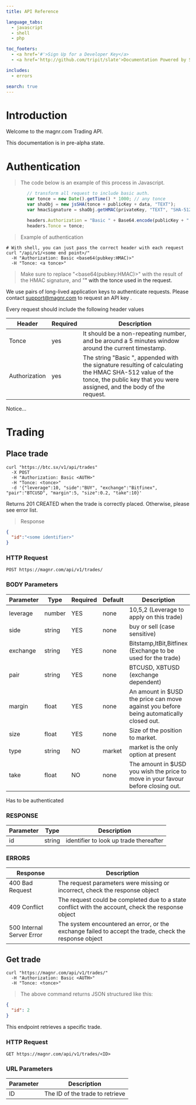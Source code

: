 ```yaml
---
title: API Reference

language_tabs:
  - javascript
  - shell
  - php

toc_footers:
  - <a href='#'>Sign Up for a Developer Key</a>
  - <a href='http://github.com/tripit/slate'>Documentation Powered by Slate</a>

includes:
  - errors

search: true
---
```


# Introduction

Welcome to the magnr.com Trading API.

This documentation is in pre-alpha state.

# Authentication

> The code below is an example of this process in Javascript.

```javascript
        // transform all request to include basic auth.
        var tonce = new Date().getTime() * 1000; // any tonce
        var shaObj = new jsSHA(tonce + publicKey + data, "TEXT");
        var hmacSignature = shaObj.getHMAC(privateKey, "TEXT", "SHA-512", "B64");

        headers.Authorization = "Basic " + Base64.encode(publicKey + ":" + hmacSignature);
        headers.Tonce = tonce;

```

> Example of authentication

```shell
# With shell, you can just pass the correct header with each request
curl "/api/v1/<some end point>/"
  -H "Authorization: Basic <base64(pubkey:HMAC)>"
  -H "Tonce: <a tonce>"
```

> Make sure to replace "<base64(pubkey:HMAC)>" with the result of the HMAC signature, and "<a tonce>" with the tonce used in the request.

We use pairs of long-lived application keys to authenticate requests. Please contact <support@magnr.com> to request an API key .

Every request should include the following header values

Header | Required | Description
--------- | ------- | -----------
Tonce | yes | It should be a non-repeating number, and be around a 5 minutes window around the current timestamp.
Authorization | yes | The string "Basic ", appended with the signature resulting of calculating the HMAC SHA-512 value of the tonce, the public key that you were assigned, and the body of the request.



<aside class="notice">
Notice...
</aside>

# Trading

## Place trade

```shell
curl "https://btc.sx/v1/api/trades"
  -X POST
  -H "Authorization: Basic <AUTH>"
  -H "Tonce: <tonce>"
  -d '{"leverage":10, "side":"BUY", "exchange":"Bitfinex", "pair":"BTCUSD", "margin":5, "size":0.2, "take":10}'
```

Returns 201 CREATED when the trade is correctly placed. Otherwise, please see error list.

> Response

```json
{
  "id":"<some identifier>"
}
```

### HTTP Request

`POST https://magnr.com/api/v1/trades/`

### BODY Parameters

Parameter | Type | Required | Default | Description
--------- | ---- | ------- | ----------- | ----------------
leverage | number | YES | none | 10,5,2 (Leverage to apply on this trade)
side | string | YES | none | buy or sell (case sensitive)
exchange | string | YES | none | Bitstamp,ItBit,Bitfinex (Exchange to be used for the trade)
pair | string | YES | none | BTCUSD, XBTUSD (exchange dependent)
margin | float | YES | none | An amount in $USD the price can move against you before being automatically closed out. 
size | float | YES | none | Size of the position to market.
type | string | NO | market | market is the only option at present
take |float | NO | none | The amount in $USD you wish the price to move in your favour before closing out.

<aside class="success">
Has to be authenticated
</aside>

### RESPONSE

Parameter | Type | Description
--------- | ---- | ----------------
id | string | identifier to look up trade thereafter

### ERRORS

Response | Description
-------- | -----------
400 Bad Request | The request parameters were missing or incorrect, check the response object
409 Conflict | The request could be completed due to a state conflict with the account, check the response object
500 Internal Server Error | The system encountered an error, or the exchange failed to accept the trade, check the response object 

## Get trade

```shell
curl "https://magnr.com/api/v1/trades/"
  -H "Authorization: Basic <AUTH>"
  -H "Tonce: <tonce>"
```

> The above command returns JSON structured like this:

```json
{
  "id": 2
}
```

This endpoint retrieves a specific trade.

### HTTP Request

`GET https://magnr.com/api/v1/trades/<ID>`

### URL Parameters

Parameter | Description
--------- | -----------
ID | The ID of the trade to retrieve


